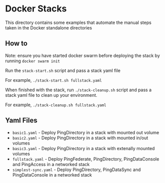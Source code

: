 # Docker Stacks
This directory contains some examples that automate the manual steps taken in the Docker standalone directories

## How to
Note: ensure you have started docker swarm before deploying the stack by running `docker swarm init`

Run the `stack-start.sh` script and pass a stack yaml file

For example, `./stack-start.sh fullstack.yaml`

When finished with the stack, run `./stack-cleanup.sh` script and pass a stack yaml file to clean up your environment.

For example, `./stack-cleanup.sh fullstack.yaml`

## Yaml Files
* `basic1.yaml` - Deploy PingDirectory in a stack with mounted out volume
* `basic2.yaml` - Deploy PingDirectory in a stack with mounted in/out volumes
* `basic3.yaml` - Deploy PingDirectory in a stack with extenally mounted volumes
* `fullstack.yaml` - Deploy PingFederate, PingDirectory, PingDataConsole and PingAccess in a networked stack
* `simplest-sync.yaml` - Deploy PingDirectory, PingDataSync and PingDataConsole in a networked stack

